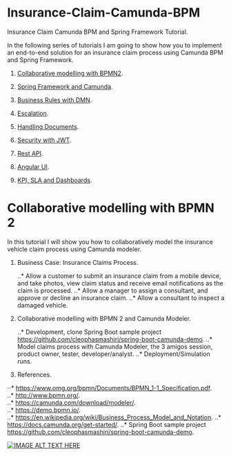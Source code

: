 # Insurance-Claim-Camunda-BPM
Insurance Claim Camunda BPM and Spring Framework Tutorial.

In the following series of tutorials I am going to show how you to implement an end-to-end solution for an insurance claim process using Camunda BPM and Spring Framework.

1. [Collaborative modelling with BPMN2](/README.md).
2. [Spring Framework and Camunda](/README_Spring_Framework_and_Camunda.md).
3. [Business Rules with DMN](/README_Business_Rules_with_DMN.md).
4. [Escalation](/README_Escalation.md).
5. [Handling Documents](/README_Handling_Documents.md).
6. [Security with JWT](/README_Security_with_JWT.md).
7. [Rest API](/README_Rest_API.md).
8. [Angular UI](/README_Angular_UI.md).

9. [KPI, SLA and Dashboards](/README_KPI_SLA_and_Dashboards.md).


# Collaborative modelling with BPMN 2
In this tutorial I will show you how to collaboratively model the insurance vehicle claim process using Camunda modeler.

1. Business Case: Insurance Claims Process. 

     ..* Allow a customer to submit an insurance claim from a mobile device, and take photos, view claim status and receive email notifications as the claim is processed.
     ..* Allow a manager to assign a consultant, and approve or decline an insurance claim.
     ..* Allow a consultant to inspect a damaged vehicle.
        
2. Collaborative modelling with BPMN 2 and Camunda Modeler.

    ..* Development, clone Spring Boot sample project https://github.com/cleophasmashiri/spring-boot-camunda-demo.
    ..* Model claims process with Camunda Modeler, the 3 amigos session, product owner, tester, developer/analyst.
    ..* Deployment/Simulation runs.
    
3. References.

⋅⋅* https://www.omg.org/bpmn/Documents/BPMN_1-1_Specification.pdf.     
..* http://www.bpmn.org/.                                             
..* https://camunda.com/download/modeler/.                            
..* https://demo.bpmn.io/.                                            
..* https://en.wikipedia.org/wiki/Business_Process_Model_and_Notation. 
..* https://docs.camunda.org/get-started/.
..* Spring Boot sample project https://github.com/cleophasmashiri/spring-boot-camunda-demo.

    
   
[![IMAGE ALT TEXT HERE](http://img.youtube.com/vi/2XeTJQfz_YQ/0.jpg)](https://www.youtube.com/watch?v=2XeTJQfz_YQ)

